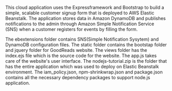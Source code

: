 This cloud application uses the Expressframework and Bootstrap to build a simple, scalable customer signup form that is deployed to AWS Elastic Beanstalk. The application stores data in Amazon DynamoDB and publishes notifications to the admin through Amazon Simple Notification Service (SNS) when a customer registers for events by filling the form.

The ebextensions folder contains SNS(Simple Notification Sysytem) and DynamoDB configuration files.
The static folder contains the bootstap folder and jquery folder for GoodReads website.
The views folder has the index.ejs file which is the source code for the website.
The app.js takes care of the website's user interface.
The nodejs-tutorial.zip is the folder that has the entire application which was used to deploy on Elastic Beanstalk environment.
The iam_policy.json, npm-shrinkwrap.json and package.json contains all the necessary dependency packages to support node.js application.
